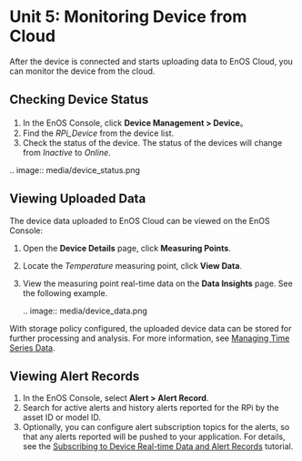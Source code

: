 # Unit 5: Monitoring Device from Cloud

After the device is connected and starts uploading data to EnOS Cloud, you can monitor the device from the cloud.

## Checking Device Status

1. In the EnOS Console, click **Device Management > Device**。
2. Find the *RPi_Device* from the device list.
3. Check the status of the device. The status of the devices will change from *Inactive* to *Online*.

.. image:: media/device_status.png

## Viewing Uploaded Data

The device data uploaded to EnOS Cloud can be viewed on the EnOS Console:  

1. Open the **Device Details** page, click **Measuring Points**.

2. Locate the *Temperature* measuring point, click **View Data**.

3. View the measuring point real-time data on the **Data Insights** page. See the following example.

   .. image:: media/device_data.png

With storage policy configured, the uploaded device data can be stored for further processing and analysis. For more information, see [Managing Time Series Data](/docs/data-asset/en/latest/howto/storage/index.html).

## Viewing Alert Records

1. In the EnOS Console, select **Alert > Alert Record**.
2. Search for active alerts and history alerts reported for the RPi by the asset ID or model ID.
3. Optionally, you can configure alert subscription topics for the alerts, so that any alerts reported will be pushed to your application. For details, see the [Subscribing to Device Real-time Data and Alert Records](/docs/data-asset/en/latest/tutorial/subscribing_to_device_data/index.html) tutorial.

